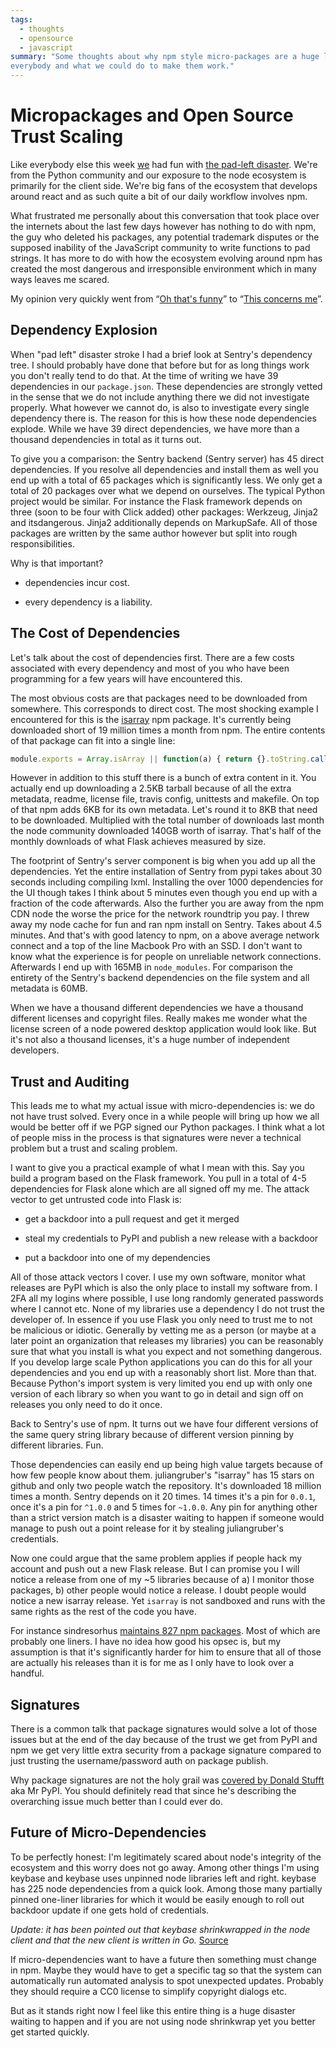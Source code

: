 ```yaml
---
tags:
  - thoughts
  - opensource
  - javascript
summary: "Some thoughts about why npm style micro-packages are a huge liability for
everybody and what we could do to make them work."
---
```


# Micropackages and Open Source Trust Scaling

Like everybody else this week [we](https://www.getsentry.com/) had fun
with [the pad-left disaster](http://www.haneycodes.net/npm-left-pad-have-we-forgotten-how-to-program/).
We're from the Python community and our exposure to the node ecosystem is
primarily for the client side.  We're big fans of the ecosystem that
develops around react and as such quite a bit of our daily workflow
involves npm.

What frustrated me personally about this conversation that took place over
the internets about the last few days however has nothing to do with npm,
the guy who deleted his packages, any potential trademark disputes or the
supposed inability of the JavaScript community to write functions to pad
strings.  It has more to do with how the ecosystem evolving around npm has
created the most dangerous and irresponsible environment which in many
ways leaves me scared.

My opinion very quickly went from “[Oh that's funny](https://twitter.com/mitsuhiko/status/712429716356124673)” to
“[This concerns me](https://twitter.com/mitsuhiko/status/712430645671280640)”.

## Dependency Explosion

When "pad left" disaster stroke I had a brief look at Sentry's dependency
tree.  I should probably have done that before but for as long things work
you don't really tend to do that.  At the time of writing we have 39
dependencies in our `package.json`.  These dependencies are strongly
vetted in the sense that we do not include anything there we did not
investigate properly.  What however we cannot do, is also to investigate
every single dependency there is.  The reason for this is how these node
dependencies explode.  While we have 39 direct dependencies, we have more
than a thousand dependencies in total as it turns out.

To give you a comparison: the Sentry backend (Sentry server) has 45 direct
dependencies.  If you resolve all dependencies and install them as well
you end up with a total of 65 packages which is significantly less.  We
only get a total of 20 packages over what we depend on ourselves.  The
typical Python project would be similar.  For instance the Flask framework
depends on three (soon to be four with Click added) other packages:
Werkzeug, Jinja2 and itsdangerous.  Jinja2 additionally depends on
MarkupSafe.  All of those packages are written by the same author however
but split into rough responsibilities.

Why is that important?

- dependencies incur cost.

- every dependency is a liability.

## The Cost of Dependencies

Let's talk about the cost of dependencies first.  There are a few costs
associated with every dependency and most of you who have been programming
for a few years will have encountered this.

The most obvious costs are that packages need to be downloaded from
somewhere.  This corresponds to direct cost.  The most shocking example I
encountered for this is the [isarray](https://www.npmjs.com/package/isarray)
npm package.  It's currently being downloaded short of 19 million times a
month from npm.  The entire contents of that package can fit into a single
line:

```javascript
module.exports = Array.isArray || function(a) { return {}.toString.call(a) == '[object Array]' }
```

However in addition to this stuff there is a bunch of extra content in it.
You actually end up downloading a 2.5KB tarball because of all the extra
metadata, readme, license file, travis config, unittests and makefile.  On
top of that npm adds 6KB for its own metadata.  Let's round it to 8KB that
need to be downloaded.  Multiplied with the total number of downloads last
month the node community downloaded 140GB worth of isarray.  That's half
of the monthly downloads of what Flask achieves measured by size.

The footprint of Sentry's server component is big when you add up all the
dependencies.  Yet the entire installation of Sentry from pypi takes about
30 seconds including compiling lxml.  Installing the over 1000
dependencies for the UI though takes I think about 5 minutes even though
you end up with a fraction of the code afterwards.  Also the further you
are away from the npm CDN node the worse the price for the network
roundtrip you pay.  I threw away my node cache for fun and ran npm install
on Sentry.  Takes about 4.5 minutes.  And that's with good latency to npm,
on a above average network connect and a top of the line Macbook Pro with
an SSD.  I don't want to know what the experience is for people on
unreliable network connections.  Afterwards I end up with 165MB in
`node_modules`.  For comparison the entirety of the Sentry's backend
dependencies on the file system and all metadata is 60MB.

When we have a thousand different dependencies we have a thousand
different licenses and copyright files.  Really makes me wonder what the
license screen of a node powered desktop application would look like.  But
it's not also a thousand licenses, it's a huge number of independent
developers.

## Trust and Auditing

This leads me to what my actual issue with micro-dependencies is: we do not
have trust solved.  Every once in a while people will bring up how we all
would be better off if we PGP signed our Python packages.  I think what a
lot of people miss in the process is that signatures were never a
technical problem but a trust and scaling problem.

I want to give you a practical example of what I mean with this.  Say you
build a program based on the Flask framework.  You pull in a total of 4-5
dependencies for Flask alone which are all signed off my me.  The attack
vector to get untrusted code into Flask is:

- get a backdoor into a pull request and get it merged

- steal my credentials to PyPI and publish a new release with a backdoor

- put a backdoor into one of my dependencies

All of those attack vectors I cover.  I use my own software, monitor what
releases are PyPI which is also the only place to install my software
from.  I 2FA all my logins where possible, I use long randomly generated
passwords where I cannot etc.  None of my libraries use a dependency I do
not trust the developer of.  In essence if you use Flask you only need to
trust me to not be malicious or idiotic.  Generally by vetting me as a
person (or maybe at a later point an organization that releases my
libraries) you can be reasonably sure that what you install is what you
expect and not something dangerous.  If you develop large scale Python
applications you can do this for all your dependencies and you end up with
a reasonably short list.  More than that.  Because Python's import system
is very limited you end up with only one version of each library so when
you want to go in detail and sign off on releases you only need to do it
once.

Back to Sentry's use of npm.  It turns out we have four different versions
of the same query string library because of different version pinning by
different libraries.  Fun.

Those dependencies can easily end up being high value targets because of
how few people know about them.  juliangruber's "isarray" has 15 stars on
github and only two people watch the repository.  It's downloaded 18
million times a month.  Sentry depends on it 20 times.  14 times it's a
pin for `0.0.1`, once it's a pin for `^1.0.0` and 5 times for
`~1.0.0`.  Any pin for anything other than a strict version match is a
disaster waiting to happen if someone would manage to push out a point
release for it by stealing juliangruber's credentials.

Now one could argue that the same problem applies if people hack my
account and push out a new Flask release.  But I can promise you I will
notice a release from one of my ~5 libraries because of a) I monitor those
packages, b) other people would notice a release.  I doubt people would
notice a new isarray release.  Yet `isarray` is not sandboxed and runs
with the same rights as the rest of the code you have.

For instance sindresorhus [maintains 827 npm packages](https://www.npmjs.com/~sindresorhus).  Most of which are probably one
liners.  I have no idea how good his opsec is, but my assumption is that
it's significantly harder for him to ensure that all of those are actually
his releases than it is for me as I only have to look over a handful.

## Signatures

There is a common talk that package signatures would solve a lot of those
issues but at the end of the day because of the trust we get from PyPI and
npm we get very little extra security from a package signature compared to
just trusting the username/password auth on package publish.

Why package signatures are not the holy grail was [covered by Donald
Stufft](https://caremad.io/2013/07/packaging-signing-not-holy-grail/)
aka Mr PyPI.  You should definitely read that since he's describing the
overarching issue much better than I could ever do.

## Future of Micro-Dependencies

To be perfectly honest:  I'm legitimately scared about node's integrity
of the ecosystem and this worry does not go away.  Among other things I'm
using keybase and keybase uses unpinned node libraries left and right.
keybase has 225 node dependencies from a quick look.  Among those many
partially pinned one-liner libraries for which it would be easily enough
to roll out backdoor update if one gets hold of credentials.

*Update: it has been pointed out that keybase shrinkwrapped in the node
client and that the new client is written in Go.* [Source](https://twitter.com/maxtaco/status/713037656255557632)

If micro-dependencies want to have a future then something must change in
npm.  Maybe they would have to get a specific tag so that the system can
automatically run automated analysis to spot unexpected updates.  Probably
they should require a CC0 license to simplify copyright dialogs etc.

But as it stands right now I feel like this entire thing is a huge
disaster waiting to happen and if you are not using node shrinkwrap yet
you better get started quickly.
